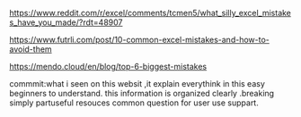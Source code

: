 https://www.reddit.com/r/excel/comments/tcmen5/what_silly_excel_mistakes_have_you_made/?rdt=48907

https://www.futrli.com/post/10-common-excel-mistakes-and-how-to-avoid-them


https://mendo.cloud/en/blog/top-6-biggest-mistakes



commmit:what i seen on this websit ,it explain everythink in this easy beginners to understand.
this information is organized clearly .breaking simply partuseful resouces common question for user use suppart.
